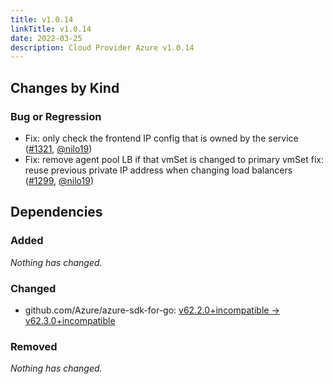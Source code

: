 ```yaml
---
title: v1.0.14
linkTitle: v1.0.14
date: 2022-03-25
description: Cloud Provider Azure v1.0.14
---
```



## Changes by Kind

### Bug or Regression

- Fix: only check the frontend IP config that is owned by the service ([#1321](https://github.com/kubernetes-sigs/cloud-provider-azure/pull/1321), [@nilo19](https://github.com/nilo19))
- Fix: remove agent pool LB if that vmSet is changed to primary vmSet
  fix: reuse previous private IP address when changing load balancers ([#1299](https://github.com/kubernetes-sigs/cloud-provider-azure/pull/1299), [@nilo19](https://github.com/nilo19))

## Dependencies

### Added
_Nothing has changed._

### Changed
- github.com/Azure/azure-sdk-for-go: [v62.2.0+incompatible → v62.3.0+incompatible](https://github.com/Azure/azure-sdk-for-go/compare/v62.2.0...v62.3.0)

### Removed
_Nothing has changed._
